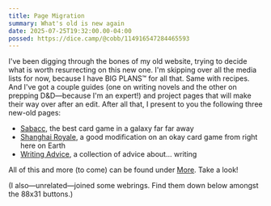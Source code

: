 ```yaml
---
title: Page Migration
summary: What's old is new again
date: 2025-07-25T19:32:00.00-04:00
possed: https://dice.camp/@cobb/114916547284465593
---
```


I've been digging through the bones of my old website, trying to decide what is worth resurrecting on this new one. I'm skipping over all the media lists for now, because I have BIG PLANS™ for all that. Same with recipes. And I've got a couple guides (one on writing novels and the other on prepping D&D—because I'm an expert!) and project pages that will make their way over after an edit. After all that, I present to you the following three new-old pages:

- [Sabacc](/sabacc), the best card game in a galaxy far far away
- [Shanghai Royale](/shanghai-royale), a good modification on an okay card game from right here on Earth
- [Writing Advice](/writing-advice), a collection of advice about... writing

All of this and more (to come) can be found under [More](/more). Take a look!

(I also—unrelated—joined some webrings. Find them down below amongst the 88x31 buttons.)
